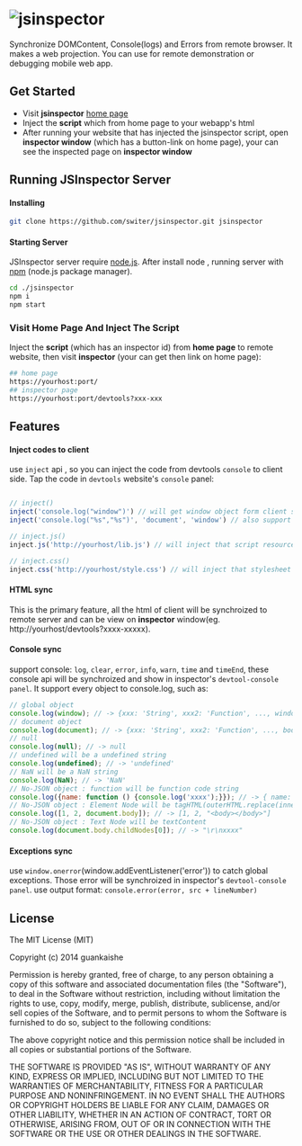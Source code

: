![jsinspector](http://switer.github.io/live/images/jsinspector.png)
===================================================================
Synchronize DOMContent, Console(logs) and Errors from remote browser.
It makes a web projection. You can use for remote demonstration or debugging mobile web app.

## Get Started

* Visit __jsinspector__ [home page](http://jsinspector.com/)
* Inject the __script__ which from home page to your webapp's html
* After running your website that has injected the jsinspector script, 
  open __inspector window__ (which has a button-link on home page), your can see the inspected page on __inspector window__

## Running JSInspector Server

#### Installing
```bash
git clone https://github.com/switer/jsinspector.git jsinspector
```

#### Starting Server
JSInspector server require [node.js](http://nodejs.org). After install node , running server with [npm](http://npmjs.org) (node.js package manager).
```bash
cd ./jsinspector
npm i
npm start
```

### Visit Home Page And Inject The Script
Inject the __script__ (which has an inspector id) from __home page__ to remote website, then visit __inspector__ (your can get then link on home page):
```bash
## home page
https://yourhost:port/
## inspector page
https://yourhost:port/devtools?xxx-xxx
```

## Features

#### Inject codes to client
use `inject` api , so you can inject the code from devtools `console` to client side.
Tap the code in `devtools` website's `console` panel:
```js

// inject()
inject('console.log("window")') // will get window object form client side
inject('console.log("%s","%s")', 'document', 'window') // also support placeholder

// inject.js()
inject.js('http://yourhost/lib.js') // will inject that script resource to client side

// inject.css()
inject.css('http://yourhost/style.css') // will inject that stylesheet resource to client side
```
#### HTML sync
This is the primary feature, all the html of client will be synchroized to remote server and can be view on
__inspector__ window(eg. http://yourhost/devtools?xxxx-xxxxx).

#### Console sync
support console: `log`, `clear`, `error`, `info`, `warn`, `time` and `timeEnd`, these console api will be synchroized and show in inspector's `devtool-console panel`.
It support every object to console.log, such as:
```javascript
// global object
console.log(window); // -> {xxx: 'String', xxx2: 'Function', ..., window: 'Global'} 
// document object
console.log(document); // -> {xxx: 'String', xxx2: 'Function', ..., body: 'HTMLBodyElement'}
// null
console.log(null); // -> null
// undefined will be a undefined string
console.log(undefined); // -> 'undefined'
// NaN will be a NaN string
console.log(NaN); // -> 'NaN'
// No-JSON object : function will be function code string
console.log({name: function () {console.log('xxxx');}}); // -> { name: "function () {console.log('xxxx');}" }
// No-JSON object : Element Node will be tagHTML(outerHTML.replace(innerHTML, ''))
console.log([1, 2, document.body]); // -> [1, 2, "<body></body>"]
// No-JSON object : Text Node will be textContent
console.log(document.body.childNodes[0]); // -> "\r\nxxxx"
```

#### Exceptions sync
use `window.onerror`(window.addEventListener('error')) to catch global exceptions. Those error will be synchroized in 
inspector's `devtool-console panel`. use output format: `console.error(error, src + lineNumber)`



## License

The MIT License (MIT)

Copyright (c) 2014 guankaishe

Permission is hereby granted, free of charge, to any person obtaining a copy
of this software and associated documentation files (the "Software"), to deal
in the Software without restriction, including without limitation the rights
to use, copy, modify, merge, publish, distribute, sublicense, and/or sell
copies of the Software, and to permit persons to whom the Software is
furnished to do so, subject to the following conditions:

The above copyright notice and this permission notice shall be included in all
copies or substantial portions of the Software.

THE SOFTWARE IS PROVIDED "AS IS", WITHOUT WARRANTY OF ANY KIND, EXPRESS OR
IMPLIED, INCLUDING BUT NOT LIMITED TO THE WARRANTIES OF MERCHANTABILITY,
FITNESS FOR A PARTICULAR PURPOSE AND NONINFRINGEMENT. IN NO EVENT SHALL THE
AUTHORS OR COPYRIGHT HOLDERS BE LIABLE FOR ANY CLAIM, DAMAGES OR OTHER
LIABILITY, WHETHER IN AN ACTION OF CONTRACT, TORT OR OTHERWISE, ARISING FROM,
OUT OF OR IN CONNECTION WITH THE SOFTWARE OR THE USE OR OTHER DEALINGS IN THE
SOFTWARE.
